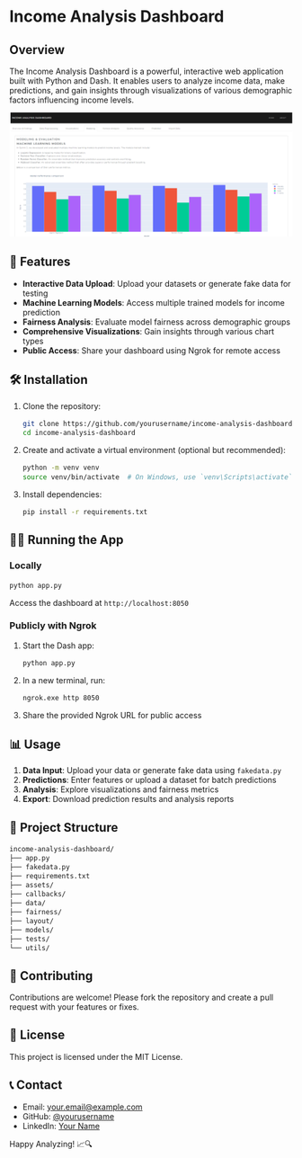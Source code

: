 # Income Analysis Dashboard

## Overview

The Income Analysis Dashboard is a powerful, interactive web application built with Python and Dash. It enables users to analyze income data, make predictions, and gain insights through visualizations of various demographic factors influencing income levels.

![Dashboard Preview](preview.png)

## 🚀 Features

- **Interactive Data Upload**: Upload your datasets or generate fake data for testing
- **Machine Learning Models**: Access multiple trained models for income prediction
- **Fairness Analysis**: Evaluate model fairness across demographic groups
- **Comprehensive Visualizations**: Gain insights through various chart types
- **Public Access**: Share your dashboard using Ngrok for remote access

## 🛠️ Installation

1. Clone the repository:
   ```bash
   git clone https://github.com/yourusername/income-analysis-dashboard.git
   cd income-analysis-dashboard
   ```

2. Create and activate a virtual environment (optional but recommended):
   ```bash
   python -m venv venv
   source venv/bin/activate  # On Windows, use `venv\Scripts\activate`
   ```

3. Install dependencies:
   ```bash
   pip install -r requirements.txt
   ```

## 🏃‍♂️ Running the App

### Locally
```bash
python app.py
```
Access the dashboard at `http://localhost:8050`

### Publicly with Ngrok
1. Start the Dash app:
   ```bash
   python app.py
   ```
2. In a new terminal, run:
   ```bash
   ngrok.exe http 8050
   ```
3. Share the provided Ngrok URL for public access

## 📊 Usage

1. **Data Input**: Upload your data or generate fake data using `fakedata.py`
2. **Predictions**: Enter features or upload a dataset for batch predictions
3. **Analysis**: Explore visualizations and fairness metrics
4. **Export**: Download prediction results and analysis reports

## 📁 Project Structure

```
income-analysis-dashboard/
├── app.py
├── fakedata.py
├── requirements.txt
├── assets/
├── callbacks/
├── data/
├── fairness/
├── layout/
├── models/
├── tests/
└── utils/
```

## 🤝 Contributing

Contributions are welcome! Please fork the repository and create a pull request with your features or fixes.

## 📄 License

This project is licensed under the MIT License.

## 📞 Contact

- Email: your.email@example.com
- GitHub: [@yourusername](https://github.com/yourusername)
- LinkedIn: [Your Name](https://www.linkedin.com/in/yourname)

Happy Analyzing! 📈🔍
